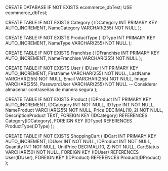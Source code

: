 CREATE DATABASE IF NOT EXISTS ecommerce_dbTest;
USE ecommerce_dbTest;

CREATE TABLE IF NOT EXISTS Category (
IDCategory INT PRIMARY KEY AUTO_INCREMENT,
NameCategory VARCHAR(255) NOT NULL
);

CREATE TABLE IF NOT EXISTS ProductType (
IDType INT PRIMARY KEY AUTO_INCREMENT,
NameType VARCHAR(255) NOT NULL
);

CREATE TABLE IF NOT EXISTS Franchise (
IDFranchise INT PRIMARY KEY AUTO_INCREMENT,
NameFranchise VARCHAR(255) NOT NULL
);

CREATE TABLE IF NOT EXISTS User (
IDUser INT PRIMARY KEY AUTO_INCREMENT,
FirstName VARCHAR(255) NOT NULL,
LastName VARCHAR(255) NOT NULL,
Email VARCHAR(255) NOT NULL,
Image VARCHAR(255),
PasswordUser VARCHAR(255) NOT NULL -- Considerar almacenar contraseñas de manera segura
);

CREATE TABLE IF NOT EXISTS Product (
IDProduct INT PRIMARY KEY AUTO_INCREMENT,
IDCategory INT NOT NULL,
IDType INT NOT NULL,
NameProduct VARCHAR(255) NOT NULL,
Price DECIMAL(10, 2) NOT NULL,
DescriptionProduct TEXT,
FOREIGN KEY (IDCategory) REFERENCES Category(IDCategory),
FOREIGN KEY (IDType) REFERENCES ProductType(IDType)
);

CREATE TABLE IF NOT EXISTS ShoppingCart (
IDCart INT PRIMARY KEY AUTO_INCREMENT,
IDUser INT NOT NULL,
IDProduct INT NOT NULL,
Quantity INT NOT NULL,
UnitPrice DECIMAL(10, 2) NOT NULL,
CartStatus VARCHAR(50) NOT NULL,
FOREIGN KEY (IDUser) REFERENCES User(IDUser),
FOREIGN KEY (IDProduct) REFERENCES Product(IDProduct)
);
